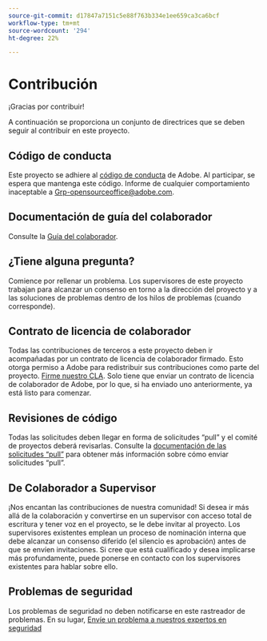 ```yaml
---
source-git-commit: d17847a7151c5e88f763b334e1ee659ca3ca6bcf
workflow-type: tm+mt
source-wordcount: '294'
ht-degree: 22%

---
```

# Contribución

¡Gracias por contribuir!

A continuación se proporciona un conjunto de directrices que se deben seguir al contribuir en este proyecto.

## Código de conducta

Este proyecto se adhiere al [código de conducta](code-of-conduct.md) de Adobe. Al participar, se espera que mantenga este código. Informe de cualquier comportamiento inaceptable a
[Grp-opensourceoffice@adobe.com](mailto:Grp-opensourceoffice@adobe.com).

## Documentación de guía del colaborador

Consulte la [Guía del colaborador](https://experienceleague.adobe.com/docs/contributor/contributor-guide/introduction.html).

## ¿Tiene alguna pregunta?

Comience por rellenar un problema. Los supervisores de este proyecto trabajan para alcanzar un consenso en torno a la dirección del proyecto y a las soluciones de problemas dentro de los hilos de problemas (cuando corresponde).

## Contrato de licencia de colaborador

Todas las contribuciones de terceros a este proyecto deben ir acompañadas por un contrato de licencia de colaborador firmado. Esto otorga permiso a Adobe para redistribuir sus contribuciones como parte del proyecto. [Firme nuestro CLA](http://opensource.adobe.com/cla.html). Solo tiene que enviar un contrato de licencia de colaborador de Adobe, por lo que, si ha enviado uno anteriormente, ya está listo para comenzar.

## Revisiones de código

Todas las solicitudes deben llegar en forma de solicitudes “pull” y el comité de proyectos deberá revisarlas. Consulte la [documentación de las solicitudes “pull”](https://help.github.com/es/github/collaborating-with-issues-and-pull-requests/about-pull-requests) para obtener más información sobre cómo enviar solicitudes “pull”.

<!--
Lastly, please follow the [pull request template](PULL_REQUEST_TEMPLATE.md) when
submitting a pull request!
-->

## De Colaborador a Supervisor

¡Nos encantan las contribuciones de nuestra comunidad! Si desea ir más allá de la colaboración y convertirse en un supervisor con acceso total de escritura y tener voz en el proyecto, se le debe invitar al proyecto. Los supervisores existentes emplean un proceso de nominación interna que debe alcanzar un consenso diferido (el silencio es aprobación) antes de que se envíen invitaciones. Si cree que está cualificado y desea implicarse más profundamente, puede ponerse en contacto con los supervisores existentes para hablar sobre ello.

## Problemas de seguridad

Los problemas de seguridad no deben notificarse en este rastreador de problemas. En su lugar, [Envíe un problema a nuestros expertos en seguridad](https://helpx.adobe.com/security/alertus.html)

